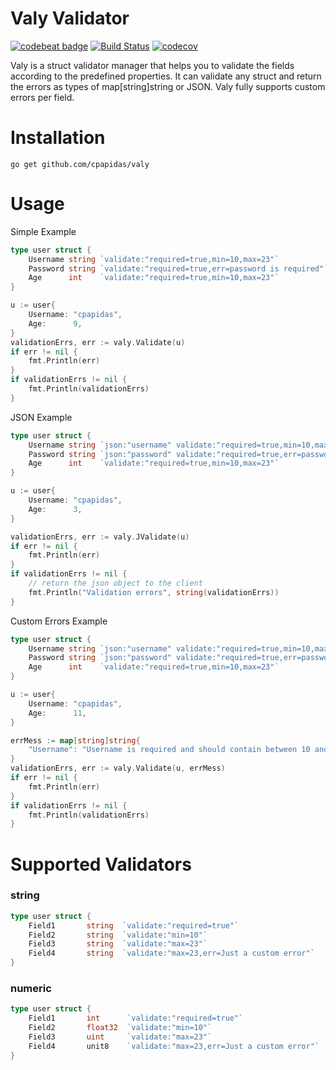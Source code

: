 # Valy Validator

[![codebeat badge](https://codebeat.co/badges/5125c3a9-6723-43fe-b157-77fca39c7a77)](https://codebeat.co/projects/github-com-cpapidas-valy-master)
[![Build Status](https://travis-ci.org/cpapidas/valy.svg?branch=master)](https://travis-ci.org/cpapidas/valy)
[![codecov](https://codecov.io/gh/cpapidas/valy/branch/master/graph/badge.svg)](https://codecov.io/gh/cpapidas/valy)

Valy is a struct validator manager that helps you to validate the fields according to the predefined properties. It can
validate any struct and return the errors as types of map[string]string or JSON. Valy fully supports custom errors per field.

# Installation

`go get github.com/cpapidas/valy`

# Usage

Simple Example
```go
type user struct {
	Username string `validate:"required=true,min=10,max=23"`
	Password string `validate:"required=true,err=password is required"`
	Age      int    `validate:"required=true,min=10,max=23"`
}

u := user{
    Username: "cpapidas",
    Age:      9,
}
validationErrs, err := valy.Validate(u)
if err != nil {
    fmt.Println(err)
}
if validationErrs != nil {
    fmt.Println(validationErrs)
}
```

JSON Example
```go
type user struct {
	Username string `json:"username" validate:"required=true,min=10,max=23"`
	Password string `json:"password" validate:"required=true,err=password is required"`
	Age      int    `validate:"required=true,min=10,max=23"`
}

u := user{
    Username: "cpapidas",
    Age:      3,
}

validationErrs, err := valy.JValidate(u)
if err != nil {
    fmt.Println(err)
}
if validationErrs != nil {
    // return the json object to the client
    fmt.Println("Validation errors", string(validationErrs))
}
```

Custom Errors Example
```go
type user struct {
	Username string `json:"username" validate:"required=true,min=10,max=23"`
	Password string `json:"password" validate:"required=true,err=password is required"`
	Age      int    `validate:"required=true,min=10,max=23"`
}

u := user{
    Username: "cpapidas",
    Age:      11,
}

errMess := map[string]string{
    "Username": "Username is required and should contain between 10 and 23 characters.",
}
validationErrs, err := valy.Validate(u, errMess)
if err != nil {
    fmt.Println(err)
}
if validationErrs != nil {
    fmt.Println(validationErrs)
}
```

# Supported Validators

### string

```go
type user struct {
	Field1       string  `validate:"required=true"`   
	Field2       string  `validate:"min=10"`          
	Field3       string  `validate:"max=23"`          
	Field4       string  `validate:"max=23,err=Just a custom error"`
}
```

### numeric

```go
type user struct {
	Field1       int      `validate:"required=true"`   
	Field2       float32  `validate:"min=10"`          
	Field3       uint     `validate:"max=23"`          
	Field4       unit8    `validate:"max=23,err=Just a custom error"`
}
```